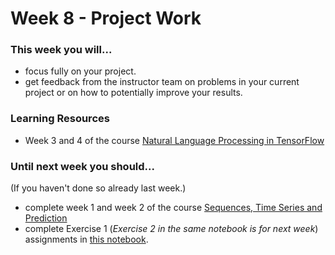 # Week 8 - Project Work

### This week you will...

* focus fully on your project.
* get feedback from the instructor team on problems in your current project or on how to potentially improve your results.

### Learning Resources

* Week 3 and 4 of the course [Natural Language Processing in TensorFlow](https://www.coursera.org/learn/natural-language-processing-tensorflow)

### Until next week you should...

(If you haven't done so already last week.)

* complete week 1 and week 2 of the course [Sequences, Time Series and Prediction](https://www.coursera.org/learn/tensorflow-sequences-time-series-and-prediction)
* complete Exercise 1 (_Exercise 2 in the same notebook is for next week_) assignments in [this notebook](https://colab.research.google.com/github/opencampus-sh/course-material/blob/main/machine-learning-with-tensorflow/week-07-and-08/Week7-8\_Notebook\_Weather-Time-Series.ipynb).
